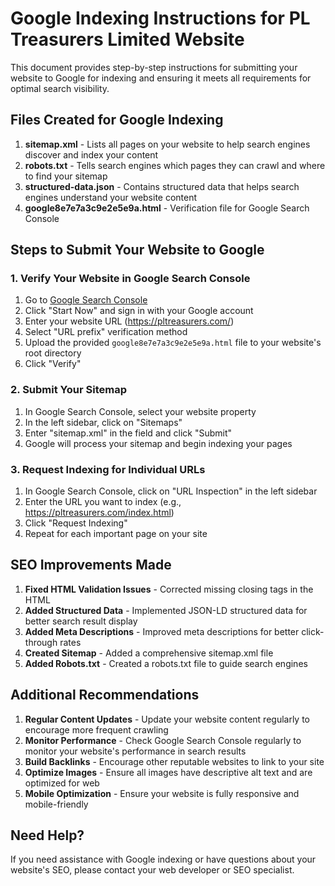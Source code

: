 # Google Indexing Instructions for PL Treasurers Limited Website

This document provides step-by-step instructions for submitting your website to Google for indexing and ensuring it meets all requirements for optimal search visibility.

## Files Created for Google Indexing

1. **sitemap.xml** - Lists all pages on your website to help search engines discover and index your content
2. **robots.txt** - Tells search engines which pages they can crawl and where to find your sitemap
3. **structured-data.json** - Contains structured data that helps search engines understand your website content
4. **google8e7e7a3c9e2e5e9a.html** - Verification file for Google Search Console

## Steps to Submit Your Website to Google

### 1. Verify Your Website in Google Search Console

1. Go to [Google Search Console](https://search.google.com/search-console/welcome)
2. Click "Start Now" and sign in with your Google account
3. Enter your website URL (https://pltreasurers.com/)
4. Select "URL prefix" verification method
5. Upload the provided `google8e7e7a3c9e2e5e9a.html` file to your website's root directory
6. Click "Verify"

### 2. Submit Your Sitemap

1. In Google Search Console, select your website property
2. In the left sidebar, click on "Sitemaps"
3. Enter "sitemap.xml" in the field and click "Submit"
4. Google will process your sitemap and begin indexing your pages

### 3. Request Indexing for Individual URLs

1. In Google Search Console, click on "URL Inspection" in the left sidebar
2. Enter the URL you want to index (e.g., https://pltreasurers.com/index.html)
3. Click "Request Indexing"
4. Repeat for each important page on your site

## SEO Improvements Made

1. **Fixed HTML Validation Issues** - Corrected missing closing tags in the HTML
2. **Added Structured Data** - Implemented JSON-LD structured data for better search result display
3. **Added Meta Descriptions** - Improved meta descriptions for better click-through rates
4. **Created Sitemap** - Added a comprehensive sitemap.xml file
5. **Added Robots.txt** - Created a robots.txt file to guide search engines

## Additional Recommendations

1. **Regular Content Updates** - Update your website content regularly to encourage more frequent crawling
2. **Monitor Performance** - Check Google Search Console regularly to monitor your website's performance in search results
3. **Build Backlinks** - Encourage other reputable websites to link to your site
4. **Optimize Images** - Ensure all images have descriptive alt text and are optimized for web
5. **Mobile Optimization** - Ensure your website is fully responsive and mobile-friendly

## Need Help?

If you need assistance with Google indexing or have questions about your website's SEO, please contact your web developer or SEO specialist.
